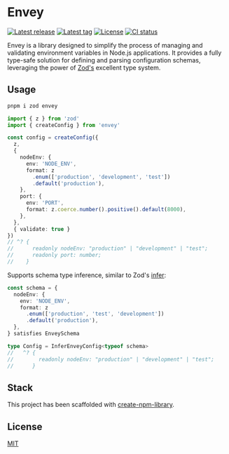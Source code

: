 # Envey

[![Latest release](https://badgen.net/github/release/samialdury/envey)](https://github.com/samialdury/envey/releases/latest)
[![Latest tag](https://badgen.net/github/tag/samialdury/envey)](https://github.com/samialdury/envey/tags)
[![License](https://badgen.net/github/license/samialdury/envey)](LICENSE)
[![CI status](https://github.com/samialdury/envey/actions/workflows/ci.yaml/badge.svg)](https://github.com/samialdury/envey/actions/workflows/ci.yaml)

Envey is a library designed to simplify the process of managing and validating environment variables in Node.js applications. It provides a fully type-safe solution for defining and parsing configuration schemas, leveraging the power of [Zod's](https://zod.dev/) excellent type system.

## Usage

```sh
pnpm i zod envey
```

```ts
import { z } from 'zod'
import { createConfig } from 'envey'

const config = createConfig({
  z,
  {
    nodeEnv: {
      env: 'NODE_ENV',
      format: z
        .enum(['production', 'development', 'test'])
        .default('production'),
    },
    port: {
      env: 'PORT',
      format: z.coerce.number().positive().default(8000),
    },
  },
  { validate: true }
})
// ^? {
//      readonly nodeEnv: "production" | "development" | "test";
//      readonly port: number;
//    }
```

Supports schema type inference, similar to Zod's [infer](https://zod.dev/?id=type-inference):

```ts
const schema = {
  nodeEnv: {
    env: 'NODE_ENV',
    format: z
      .enum(['production', 'test', 'development'])
      .default('production'),
  },
} satisfies EnveySchema

type Config = InferEnveyConfig<typeof schema>
//   ^? {
//        readonly nodeEnv: "production" | "development" | "test";
//      }
```

## Stack

This project has been scaffolded with [create-npm-library](https://github.com/samialdury/create-npm-library).

## License

[MIT](LICENSE)
